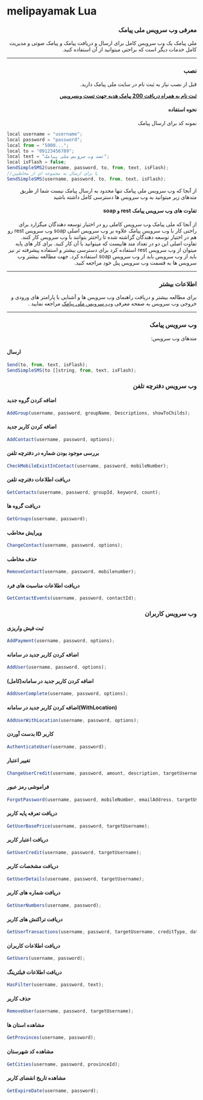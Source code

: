 # melipayamak Lua

<div dir='rtl'>

### معرفی وب سرویس ملی پیامک
ملی پیامک یک وب سرویس کامل برای ارسال و دریافت پیامک و پیامک صوتی و مدیریت کامل خدمات دیگر است که براحتی میتوانید از آن استفاده کنید.

<hr>

### نصب

<p>قبل از نصب نیاز به ثبت نام در سایت ملی پیامک دارید.</p>

[**ثبت نام به همراه دریافت 200 پیامک هدیه جهت تست وبسرویس**](http://www.melipayamak.com/)

</div>

<div dir='rtl'>
  
#### نحوه استفاده

نمونه کد برای ارسال پیامک

</div>


```js
local username = "username";
local password = "password";
local from = "5000...";
local to = "09123456789";
local text = "تست وب سرویس ملی پیامک";
local isFlash = false;
SendSimpleSMS2(username, password, to, from, text, isFlash);
//یا برای ارسال به مجموعه ای از مخاطبین
SendSimpleSMS(username, password, to, from, text, isFlash);
```

<div dir='rtl'>

از آنجا که وب سرویس ملی پیامک تنها محدود به ارسال پیامک نیست شما از طریق متدهای زیر میتوانید به وب سرویس ها دسترسی کامل داشته باشید

#### تفاوت های وب سرویس پیامک rest و soap

از آنجا که ملی پیامک وب سرویس کاملی رو در اختیار توسعه دهندگان میگزارد برای راحتی کار با وب سرویس پیامک علاوه بر وب سرویس اصلی soap وب سرویس rest رو هم در اختیار توسعه دهندگان گزاشته شده تا راحتتر بتوانند با وب سرویس کار کنند. تفاوت اصلی این دو در تعداد متد هاییست که میتوانید با آن کار کنید. برای کار های پایه میتوان از وب سرویس rest استفاده کرد برای دسترسی بیشتر و استفاده پیشرفته تر نیز باید از وب سرویس باید از وب سرویس soap استفاده کرد. جهت مطالعه بیشتر وب سرویس ها به قسمت وب سرویس پنل خود مراجعه کنید.

<hr/>


###  اطلاعات بیشتر

برای مطالعه بیشتر و دریافت راهنمای وب سرویس ها و آشنایی با پارامتر های ورودی و خروجی وب سرویس به صفحه معرفی
[وب سرویس ملی پیامک](https://github.com/Melipayamak/Webservices)
مراجعه نمایید .


<hr/>

</div>


<div dir='rtl'>

### وب سرویس پیامک

متدهای وب سرویس:

</div>

#### ارسال

```js
Send(to, from, text, isFlash);
SendSimpleSMS(to []string, from, text, isFlash);
```


<div dir='rtl'>
  
### وب سرویس دفترچه تلفن

</div>

#### اضافه کردن گروه جدید
```js
AddGroup(username, password, groupName, Descriptions, showToChilds);
```

#### اضافه کردن کاربر جدید
```js
AddContact(username, password, options);

```

#### بررسی موجود بودن شماره در دفترچه تلفن
```js
CheckMobileExistInContact(username, password, mobileNumber);
```

#### دریافت اطلاعات دفترچه تلفن
```js
GetContacts(username, password, groupId, keyword, count);
```
#### دریافت گروه ها
```js
GetGroups(username, password);
```
#### ویرایش مخاطب
```js
ChangeContact(username, password, options);
```

#### حذف مخاطب
```js
RemoveContact(username, password, mobilenumber);
```
#### دریافت اطلاعات مناسبت های فرد
```js
GetContactEvents(username, password, contactId);
```

<div dir='rtl'>

### وب سرویس کاربران

</div>

#### ثبت فیش واریزی
```js
AddPayment(username, password, options);
```

#### اضافه کردن کاربر جدید در سامانه
```js
AddUser(username, password, options);

```

#### اضافه کردن کاربر جدید در سامانه(کامل)
```js
AddUserComplete(username, password, options);
```

#### اضافه کردن کاربر جدید در سامانه(WithLocation)
```js
AddUserWithLocation(username, password, options);
```
#### بدست آوردن ID کاربر
```js
AuthenticateUser(username, password);
```
#### تغییر اعتبار
```js
ChangeUserCredit(username, password, amount, description, targetUsername, GetTax);
```

#### فراموشی رمز عبور
```js
ForgotPassword(username, password, mobileNumber, emailAddress, targetUsername);
```
#### دریافت تعرفه پایه کاربر
```js
GetUserBasePrice(username, password, targetUsername);
```

#### دریافت اعتبار کاربر
```js
GetUserCredit(username, password, targetUsername);
```

#### دریافت مشخصات کاربر
```js
GetUserDetails(username, password, targetUsername);
```

#### دریافت شماره های کاربر
```js
GetUserNumbers(username, password);
```

#### دریافت تراکنش های کاربر
```js
GetUserTransactions(username, password, targetUsername, creditType, dateFrom, dateTo, keyword);
```

#### دریافت اطلاعات  کاربران
```js
GetUsers(username, password);
```


#### دریافت اطلاعات  فیلترینگ
```js
HasFilter(username, password, text);
```


####  حذف کاربر
```js
RemoveUser(username, password, targetUsername);
```


#### مشاهده استان ها
```js
GetProvinces(username, password);
```

#### مشاهده کد شهرستان 
```js
GetCities(username, password, provinceId);
```


#### مشاهده تاریخ انقضای کاربر 
```js
GetExpireDate(username, password);
```
